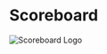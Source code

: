 # Scoreboard
![Scoreboard Logo](https://github.com/pyetrolucca/Scoreboard/assets/155236819/f1ab7eba-f8f6-4f10-8e86-d7dccc16c7c0)
